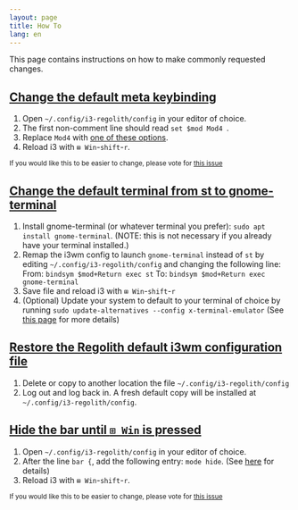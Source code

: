 ```yaml
---
layout: page
title: How To
lang: en
---
```


This page contains instructions on how to make commonly requested changes.

## [Change the default meta keybinding](#key-binding)
1. Open `~/.config/i3-regolith/config` in your editor of choice.
2. The first non-comment line should read `set $mod Mod4
`.
3. Replace `Mod4` with [one of these options](https://i3wm.org/docs/userguide.html#keybindings).
4. Reload i3 with `⊞ Win`-`shift`-`r`.

<sub>If you would like this to be easier to change, please vote for [this issue](https://github.com/regolith-linux/regolith-desktop/issues/16)</sub>

## [Change the default terminal from st to gnome-terminal](#default-term)

1. Install gnome-terminal (or whatever terminal you prefer): `sudo apt install gnome-terminal`. (NOTE: this is not necessary if you already have your terminal installed.)
2. Remap the i3wm config to launch `gnome-terminal` instead of `st` by editing `~/.config/i3-regolith/config` and changing the following line:
From: `bindsym $mod+Return exec st`
To: `bindsym $mod+Return exec gnome-terminal`
3. Save file and reload i3 with `⊞ Win`-`shift`-`r`
4. (Optional) Update your system to default to your terminal of choice by running `sudo update-alternatives --config x-terminal-emulator` (See [this page](https://askubuntu.com/questions/578293/is-it-possible-to-remove-the-default-terminal-and-replace-it-with-some-other-ter) for more details)

## [Restore the Regolith default i3wm configuration file](#default-i3-config)
1. Delete or copy to another location the file `~/.config/i3-regolith/config`
2. Log out and log back in.  A fresh default copy will be installed at `~/.config/i3-regolith/config`.

## [Hide the bar until `⊞ Win` is pressed](#hide-bar)

1. Open `~/.config/i3-regolith/config` in your editor of choice.
2. After the line `bar {`, add the following entry: `mode hide`. (See [here](https://i3wm.org/docs/userguide.html#_configuring_i3bar) for details)
3. Reload i3 with `⊞ Win`-`shift`-`r`.

<sub>If you would like this to be easier to change, please vote for [this issue](https://github.com/regolith-linux/regolith-desktop/issues/16)</sub>

